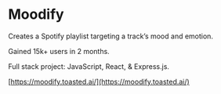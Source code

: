 # Moodify
Creates a Spotify playlist targeting a track’s mood and emotion.

Gained 15k+ users in 2 months.

Full stack project: JavaScript, React, & Express.js.

[https://moodify.toasted.ai/](https://moodify.toasted.ai/)
